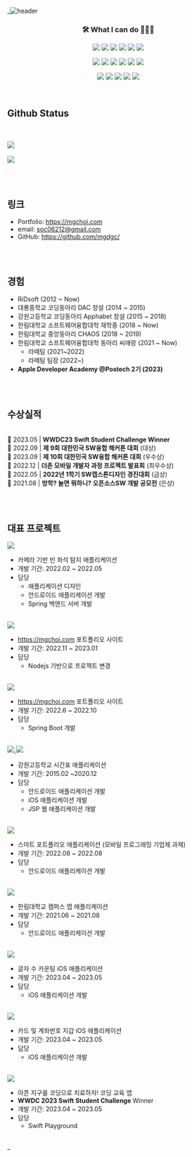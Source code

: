 _![header](https://capsule-render.vercel.app/api?type=waving&color=33691e&height=300&section=header&text=Hong%20Chan%20Gi&fontSize=64&fontColor=c5e1a5&animtaion=fadeIn)

<h3 align="center">🛠 What I can do 👨🏻‍💻</h3>


<!--======== 로고 ========-->
<!-- backend -->
<p align="center">
  <img src="https://img.shields.io/badge/Java-007396?style=for-the-badge&logo=java&logoColor=white" />
  <img src="https://img.shields.io/badge/junit5-25A162?style=for-the-badge&logo=junit5&logoColor=white">
  <img src="https://img.shields.io/badge/spring-6DB33F?style=for-the-badge&logo=spring&logoColor=white">
  <img src="https://img.shields.io/badge/springboot-6DB33F?style=for-the-badge&logo=springboot&logoColor=white">
  <img src="https://img.shields.io/badge/mysql-4479A1?style=for-the-badge&logo=mysql&logoColor=white">
  <img src="https://img.shields.io/badge/oracle-F80000?style=for-the-badge&logo=oracle&logoColor=white">
</p>
<!-- front -->  
<p align="center">
  <img src="https://img.shields.io/badge/thymeleaf-005F0F?style=for-the-badge&logo=thymeleaf&logoColor=white">
  <img src="https://img.shields.io/badge/javascript-F7DF1E?style=for-the-badge&logo=javascript&logoColor=black">
  <img src="https://img.shields.io/badge/jquery-0769AD?style=for-the-badge&logo=jquery&logoColor=white">
  <img src="https://img.shields.io/badge/html5-E34F26?style=for-the-badge&logo=html5&logoColor=white">
  <img src="https://img.shields.io/badge/css3-1572B6?style=for-the-badge&logo=css3&logoColor=white">
  <img src="https://img.shields.io/badge/react-444444?style=for-the-badge&logo=react">
</p>
<!-- 개발환경 & DataBase --> 
<p align="center">
  <img src="https://img.shields.io/badge/github-181717?style=for-the-badge&logo=github&logoColor=white">
  <img src="https://img.shields.io/badge/eclipse ide-2C2255?style=for-the-badge&logo=eclipseide&logoColor=white"> 
  <img src="https://img.shields.io/badge/visualstudiocode-007ACC?style=for-the-badge&logo=visualstudiocode&logoColor=white"> 
  <img src="https://img.shields.io/badge/gradle-02303A?style=for-the-badge&logo=gradle&logoColor=white"> 
  <img src="https://img.shields.io/badge/apachemaven-C71A36?style=for-the-badge&logo=apachemaven&logoColor=white"> 
</p>
<br>

## Github Status
<br><br>
<a href="https://github.com/changi123">
    <img src="https://github-readme-stats.vercel.app/api?username=changi123&count_private=true&show_icons=true"/>
  </a>
  <br><br>
  <a href="https://github.com/changi123">
    <img src="https://github-readme-stats.vercel.app/api/top-langs/?username=changi123&layout=compact&hide=javascript,html,scss" />
  </a>


<br><br>
## 링크
* Portfolio: <https://mgchoi.com>
* email: [soc06212@gmail.com](mailto:soc06212@gmail.com)
* GitHub: <https://github.com/mgdgc/>
  

<br><br>

## 경험
  * RiDsoft (2012 ~ Now)
  * 대룡중학교 코딩동아리 DAC 창설 (2014 ~ 2015)
  * 강원고등학교 코딩동아리 Apphabet 창설 (2015 ~ 2018)
  * 한림대학교 소프트웨어융합대학 재학중 (2018 ~ Now)
  * 한림대학교 중앙동아리 CHAOS (2018 ~ 2019)
  * 한림대학교 소프트웨어융합대학 동아리 씨애랑 (2021 ~ Now)
    * 라떼팀 (2021~2022)
    * 라떼팀 팀장 (2022~)
  * **Apple Developer Academy @Postech 2기 (2023)**

<br><br>

## 수상실적

<br>🏅 2023.05 | **WWDC23 Swift Student Challenge Winner**
<br>🥇 2022.09 | **제 9회 대한민국 SW융합 해커톤 대회** (대상)
<br>🥈 2023.09 | **제 10회 대한민국 SW융합 해커톤 대회** (우수상)
<br>🥇 2022.12 | **더존 모바일 개발자 과정 프로젝트 발표회** (최우수상)
<br>🥈 2022.05 | **2022년 1학기 SW캡스톤디자인 경진대회** (금상)
<br>🥈 2021.08 | **방학? 놀면 뭐하니? 오픈소스SW 개발 공모전** (은상)


<br><br>

## 대표 프로젝트

<a href="https://github.com/mgdgc/deepseat">
  <img src="https://github-readme-stats.vercel.app/api/pin/?username=mgdgc&repo=deepseat" />
</a>

* 카메라 기반 빈 좌석 탐지 애플리케이션
* 개발 기간: 2022.02 ~ 2022.05
* 담당
  * 애플리케이션 디자인
  * 안드로이드 애플리케이션 개발
  * Spring 백엔드 서버 개발

<br>

<a href="https://github.com/mgdgc/mgchoi-com">
  <img src="https://github-readme-stats.vercel.app/api/pin/?username=mgdgc&repo=mgchoi-com" />
</a>

* <https://mgchoi.com> 포트폴리오 사이트
* 개발 기간: 2022.11 ~ 2023.01
* 담당
  * Nodejs 기반으로 프로젝트 변경

<br>

<a href="https://github.com/mgdgc/old-mgchoi-com">
  <img src="https://github-readme-stats.vercel.app/api/pin/?username=mgdgc&repo=old-mgchoi-com" />
</a>

* <https://mgchoi.com> 포트폴리오 사이트
* 개발 기간: 2022.6 ~ 2022.10
* 담당
  * Spring Boot 개발
  
<br>

<a href="https://github.com/mgdgc/kanggo-pocket-android">
  <img src="https://github-readme-stats.vercel.app/api/pin/?username=mgdgc&repo=kanggo-pocket-android" />
</a>
<a href="https://github.com/mgdgc/kanggo-pocket-ios">
  <img src="https://github-readme-stats.vercel.app/api/pin/?username=mgdgc&repo=kanggo-pocket-ios" />
</a>

* 강원고등학교 시간표 애플리케이션
* 개발 기간: 2015.02 ~2020.12
* 담당
  * 안드로이드 애플리케이션 개발
  * iOS 애플리케이션 개발
  * JSP 웹 애플리케이션 개발
  
<br>
<a href="https://github.com/mgdgc/smart-portfolio-android">
  <img src="https://github-readme-stats.vercel.app/api/pin/?username=mgdgc&repo=smart-portfolio-android" />
</a>

* 스마트 포트폴리오 애플리케이션 (모바일 프로그래밍 기업체 과제)
* 개발 기간: 2022.08 ~ 2022.08
* 담당
  * 안드로이드 애플리케이션 개발
  
<br>
<a href="https://github.com/mgdgc/hallym-map">
  <img src="https://github-readme-stats.vercel.app/api/pin/?username=mgdgc&repo=hallym-map" />
</a>

* 한림대학교 캠퍼스 맵 애플리케이션
* 개발 기간: 2021.06 ~ 2021.08
* 담당
  * 안드로이드 애플리케이션 개발
  
<br>
<a href="https://github.com/mgdgc/word-counter-2">
  <img src="https://github-readme-stats.vercel.app/api/pin/?username=mgdgc&repo=word-counter-2" />
</a>

* 글자 수 카운팅 iOS 애플리케이션
* 개발 기간: 2023.04 ~ 2023.05
* 담당
  * iOS 애플리케이션 개발
  
<br>
<a href="https://github.com/mgdgc/paste-wallet">
  <img src="https://github-readme-stats.vercel.app/api/pin/?username=mgdgc&repo=paste-wallet" />
</a>

* 카드 및 계좌번호 지갑 iOS 애플리케이션
* 개발 기간: 2023.04 ~ 2023.05
* 담당
  * iOS 애플리케이션 개발
  
<br>

<a href="https://github.com/mgdgc/earth-debugger">
  <img src="https://github-readme-stats.vercel.app/api/pin/?username=mgdgc&repo=earth-debugger" />
</a>

* 아픈 지구를 코딩으로 치료하자! 코딩 교육 앱
* **WWDC 2023 Swift Student Challenge** Winner
* 개발 기간: 2023.04 ~ 2023.05
* 담당
  * Swift Playground
  
<br>
_

